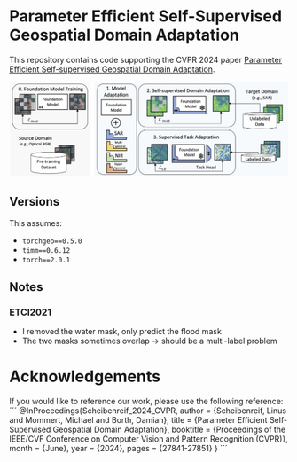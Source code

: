 # Parameter Efficient Self-Supervised Geospatial Domain Adaptation

This repository contains code supporting the CVPR 2024 paper [Parameter Efficient Self-supervised Geospatial Domain Adaptation](https://openaccess.thecvf.com/content/CVPR2024/html/Scheibenreif_Parameter_Efficient_Self-Supervised_Geospatial_Domain_Adaptation_CVPR_2024_paper.html).

![Overview image](assets/overview_v2.jpg "Method Overview")

## Versions
This assumes:
* `torchgeo==0.5.0`
* `timm==0.6.12`
* `torch==2.0.1`

## Notes
### ETCI2021
* I removed the water mask, only predict the flood mask
* The two masks sometimes overlap -> should be a multi-label problem


# Acknowledgements
If you would like to reference our work, please use the following reference:
´´´
@InProceedings{Scheibenreif_2024_CVPR,
    author    = {Scheibenreif, Linus and Mommert, Michael and Borth, Damian},
    title     = {Parameter Efficient Self-Supervised Geospatial Domain Adaptation},
    booktitle = {Proceedings of the IEEE/CVF Conference on Computer Vision and Pattern Recognition (CVPR)},
    month     = {June},
    year      = {2024},
    pages     = {27841-27851}
}
´´´